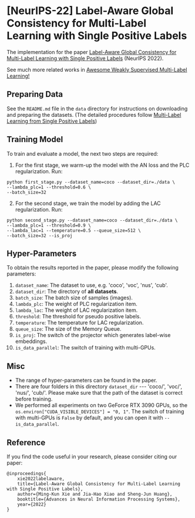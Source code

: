 # [NeurIPS-22] Label-Aware Global Consistency for Multi-Label Learning with Single Positive Labels

The implementation for the paper [Label-Aware Global Consistency for Multi-Label Learning with Single Positive Labels](http://www.xiemk.pro/publication/neurips22-lac.pdf) (NeurIPS 2022). 

See much more related works in [Awesome Weakly Supervised Multi-Label Learning!](https://github.com/milkxie/awesome-weakly-supervised-multi-label-learning) 

## Preparing Data 

See the `README.md` file in the `data` directory for instructions on downloading and preparing the datasets. (The detailed procedures follow [Multi-Label Learning from Single Positive Labels](https://github.com/elijahcole/single-positive-multi-label))

## Training Model

To train and evaluate a model, the next two steps are required:

1. For the first stage, we warm-up the model with the AN loss and the PLC regularization. Run:
```
python first_stage.py --dataset_name=coco --dataset_dir=./data \
--lambda_plc=1 --threshold=0.6 \
--batch_size=32
```

2. For the second stage, we train the model by adding the LAC regularization. Run:
```
python second_stage.py --dataset_name=coco --dataset_dir=./data \
--lambda_plc=1 --threshold=0.9 \
--lambda_lac=1 --temperature=0.5 --queue_size=512 \
--batch_size=32 --is_proj
```

## Hyper-Parameters
To obtain the results reported in the paper, please modify the following parameters:
1. `dataset_name`: The dataset to use, e.g. 'coco', 'voc', 'nus', 'cub'.
2. `dataset_dir`: The directory of **all datasets**. 
3. `batch_size`: The batch size of samples (images).
3. `lambda_plc`: The weight of PLC regularization item.
4. `lambda_lac`: The weight of LAC regularization item.
4. `threshold`: The threshold for pseudo positive labels.
4. `temperature`: The temperature for LAC regularization.
4. `queue_size`: The size of the Memory Queue.
4. `is_proj`: The switch of the projector which generates label-wise embeddings.
4. `is_data_parallel`: The switch of training with multi-GPUs.


## Misc

* The range of hyper-parameters can be found in the paper.
* There are four folders in this directory `dataset_dir` --- 'coco/', 'voc/', 'nus/', 'cub/'. Please make sure that the path of the dataset is correct before training.
* We performed all experiments on two GeForce RTX 3090 GPUs, so the `os.environ["CUDA_VISIBLE_DEVICES"] = "0, 1"`. The switch of training with multi-GPUs is `False` by default, and you can open it with `--is_data_parallel`.

## Reference
If you find the code useful in your research, please consider citing our paper:
```
@inproceedings{
	xie2022labelaware,
	title={Label-Aware Global Consistency for Multi-Label Learning with Single Positive Labels},
	author={Ming-Kun Xie and Jia-Hao Xiao and Sheng-Jun Huang},
	booktitle={Advances in Neural Information Processing Systems},
	year={2022}
}
```
